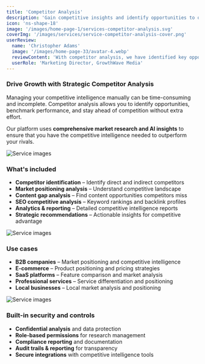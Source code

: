 ```yaml
---
title: 'Competitor Analysis'
description: 'Gain competitive insights and identify opportunities to outperform your competition with comprehensive market analysis.'
icon: 'ns-shape-18'
image: '/images/home-page-1/services-competitor-analysis.svg'
coverImg: '/images/services/service-competitor-analysis-cover.png'
userReview:
  name: 'Christopher Adams'
  image: '/images/home-page-33/avatar-4.webp'
  reviewContent: 'With competitor analysis, we have identified key opportunities that doubled our market share while cutting research time in half. It has become a vital part of our growth strategy.'
  userRole: 'Marketing Director, GrowthWave Media'
---
```


### Drive Growth with Strategic Competitor Analysis

Managing your competitive intelligence manually can be time-consuming and incomplete. Competitor analysis allows you to identify opportunities, benchmark performance, and stay ahead of competition without extra effort.

Our platform uses **comprehensive market research and AI insights** to ensure that you have the competitive intelligence needed to outperform your rivals.

![Service images](/images/services/service-details-1.png)

### What's included

- **Competitor identification** – Identify direct and indirect competitors
- **Market positioning analysis** – Understand competitive landscape
- **Content gap analysis** – Find content opportunities competitors miss
- **SEO competitive analysis** – Keyword rankings and backlink profiles
- **Analytics & reporting** – Detailed competitive intelligence reports
- **Strategic recommendations** – Actionable insights for competitive advantage

![Service images](/images/services/service-details-2.png)

### Use cases

- **B2B companies** – Market positioning and competitive intelligence
- **E-commerce** – Product positioning and pricing strategies
- **SaaS platforms** – Feature comparison and market analysis
- **Professional services** – Service differentiation and positioning
- **Local businesses** – Local market analysis and positioning

![Service images](/images/services/service-details-3.jpg)

### Built-in security and controls

- **Confidential analysis** and data protection
- **Role-based permissions** for research management
- **Compliance reporting** and documentation
- **Audit trails & reporting** for transparency
- **Secure integrations** with competitive intelligence tools
